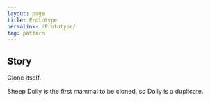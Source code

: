 ```yaml
---
layout: page
title: Prototype
permalink: /Prototype/
tag: pattern
---
```




## Story 

Clone itself.

Sheep Dolly is the first mammal to be cloned, so Dolly is a duplicate.





